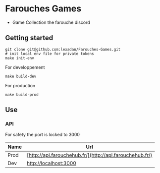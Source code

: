 # Farouches Games

-   Game Collection the farouche discord

## Getting started

```shell
git clone git@github.com:lexadan/Farouches-Games.git
# init local env file for private tokens
make init-env
```

For developpement
```shell
make build-dev
```


For production
```shell
make build-prod
```

## Use

### API

For safety the port is locked to 3000

| Name   | Url                                                                             |
| ------ | ------------------------------------------------------------------------------- |
| Prod | [http://api.farouchehub.fr/](http://api.farouchehub.fr/)            |
| Dev   | [http://localhost:3000](http://localhost:3000)                      |

